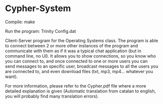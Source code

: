 # Cypher-System

Compile:
make

Run the program:
Trinity Config.dat

Client-Server program for the Operating Systems class.
The program is able to connect between 2 or more other instances of the program and communicate with them as if it was a typical chat application (but in command line, no UI). It allows you to show connections, so you know who you can connect to, and once connected to one or more users you can send messages to an specific user, broadcast messages to all the users you are connected to, and even download files (txt, mp3, mp4... whatever you want).

For more information, please refer to the Cypher.pdf file where a more detailed explanation is given (Automatic translation from catalan to english, you will probably find many translation errors).
